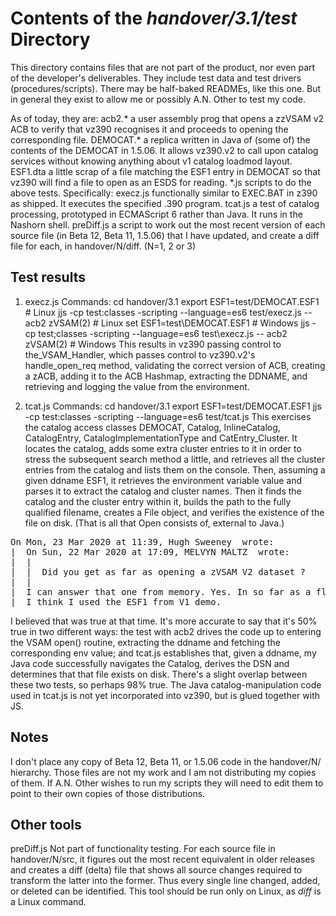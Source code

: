 Contents of the _handover/3.1/test_ Directory
=============================================

This directory contains files that are not part of the product, nor even part of the developer's deliverables.
They include test data and test drivers (procedures/scripts). There may be half-baked READMEs, like this one.
But in general they exist to allow me or possibly A.N. Other to test my code.

As of today, they are:
acb2.*      a user assembly prog that opens a zzVSAM v2 ACB to verify that vz390 recognises it and proceeds to
            opening the corresponding file.
DEMOCAT.*   a replica written in Java of (some of) the contents of the DEMOCAT in 1.5.06. It allows vz390.v2 to
            call upon catalog services without knowing anything about v1 catalog loadmod layout.
ESF1.dta    a little scrap of a file matching the ESF1 entry in DEMOCAT so that vz390 will find a file to
            open as an ESDS for reading.
*.js        scripts to do the above tests. Specifically:
execz.js    functionally similar to EXEC.BAT in z390 as shipped. It executes the specified .390 program.
tcat.js     a test of catalog processing, prototyped in ECMAScript 6 rather than Java. It runs in the Nashorn shell.
preDiff.js  a script to work out the most recent version of each source file (in Beta 12, Beta 11, 1.5.06) that
            I have updated, and create a diff file for each, in handover/N/diff. (N=1, 2 or 3)


Test results
------------
1. execz.js
Commands:
  cd handover/3.1
  export ESF1=test/DEMOCAT.ESF1                                                       # Linux
  jjs -cp test:classes -scripting --language=es6 test/execz.js -- acb2 zVSAM\(2\)     # Linux
  set ESF1=test\DEMOCAT.ESF1                                                          # Windows
  jjs -cp test;classes -scripting --language=es6 test\execz.js -- acb2 zVSAM(2)       # Windows
This results in vz390 passing control to the_VSAM_Handler, which passes control to vz390.v2's handle_open_req method,
validating the correct version of ACB, creating a zACB, adding it to the ACB Hashmap, extracting the DDNAME, and 
retrieving and logging the value from the environment.

2. tcat.js
Commands:
  cd handover/3.1
  export ESF1=test/DEMOCAT.ESF1
  jjs -cp test:classes -scripting --language=es6 test/tcat.js
This exercises the catalog access classes DEMOCAT, Catalog, InlineCatalog, CatalogEntry, CatalogImplementationType
and CatEntry_Cluster. It locates the catalog, adds some extra cluster entries to it in order to stress the subsequent
search method a little, and retrieves all the cluster entries from the catalog and lists them on the console. Then,
assuming a given ddname ESF1, it retrieves the environment variable value and parses it to extract the catalog and
cluster names. Then it finds the catalog and the cluster entry within it, builds the path to the fully qualified
filename, creates a File object, and verifies the existence of the file on disk.
(That is all that Open consists of, external to Java.)

<pre>
On Mon, 23 Mar 2020 at 11:39, Hugh Sweeney <hsweeney@pobox.com> wrote:
|  On Sun, 22 Mar 2020 at 17:09, MELVYN MALTZ <zarf99999@blueyonder.co.uk> wrote:
|  |
|  |  Did you get as far as opening a zVSAM V2 dataset ?
|  |
|  I can answer that one from memory. Yes. In so far as a flat Windows file can be treated as an ESDS. 
|  I think I used the ESF1 from V1 demo.
</pre>

I believed that was true at that time. It's more accurate to say that it's 50% true in two different ways: the test with
acb2 drives the code up to entering the VSAM open() routine, extracting the ddname and fetching the corresponding env
value; and tcat.js establishes that, given a ddname, my Java code successfully navigates the Catalog, derives the DSN
and determines that that file exists on disk. There's a slight overlap between these two tests, so perhaps 98% true.
The Java catalog-manipulation code used in tcat.js is not yet incorporated into vz390, but is glued together with JS.





## Notes

I don't place any copy of Beta 12, Beta 11, or 1.5.06 code in the handover/N/ hierarchy. Those files are not my
work and I am not distributing my copies of them. If A.N. Other wishes to run my scripts they will need to edit
them to point to their own copies of those distributions.


## Other tools
preDiff.js    Not part of functionality testing. For each source file in handover/N/src, it figures out the most
              recent equivalent in older releases and creates a diff (delta) file that shows all source changes
              required to transform the latter into the former. Thus every single line changed, added, or deleted
              can be identified. This tool should be run only on Linux, as _diff_ is a Linux command.
